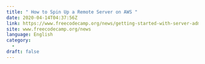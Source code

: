 ```yaml
---
title: " How to Spin Up a Remote Server on AWS "
date: 2020-04-14T04:37:56Z
link: https://www.freecodecamp.org/news/getting-started-with-server-administration-on-aws/?utm_medium=RSS&utm_source=news.12bit.vn
site: www.freecodecamp.org/news
language: English
category:
  -   
draft: false
---
```

